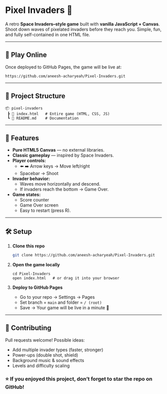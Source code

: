 # Pixel Invaders 👾

A retro **Space Invaders–style game** built with **vanilla JavaScript + Canvas**. Shoot down waves of pixelated invaders before they reach you. Simple, fun, and fully self-contained in one HTML file.

---

## 🚀 Play Online

Once deployed to GitHub Pages, the game will be live at:
```
https://github.com/aneesh-acharyeah/Pixel-Invaders.git
```

---

## 📂 Project Structure
```
📦 pixel-invaders
 ┣ 📜 index.html   # Entire game (HTML, CSS, JS)
 ┗ 📜 README.md    # Documentation
```

---

## 🎯 Features
- **Pure HTML5 Canvas** — no external libraries.
- **Classic gameplay** — inspired by Space Invaders.
- **Player controls:**
  - ⬅️ ➡️ Arrow keys → Move left/right
  - Spacebar → Shoot
- **Invader behavior:**
  - Waves move horizontally and descend.
  - If invaders reach the bottom → Game Over.
- **Game states:**
  - Score counter
  - Game Over screen
  - Easy to restart (press R).

---

## 🛠️ Setup

1. **Clone this repo**
   ```bash
   git clone https://github.com/aneesh-acharyeah/Pixel-Invaders.git
   ```

2. **Open the game locally**
   ```
   cd Pixel-Invaders
   open index.html   # or drag it into your browser
   ```

3. **Deploy to GitHub Pages**
   - Go to your repo → Settings → Pages
   - Set branch = `main` and folder = `/ (root)`
   - Save → Your game will be live in a minute 🎉

---

## 🤝 Contributing
Pull requests welcome! Possible ideas:
- Add multiple invader types (faster, stronger)
- Power-ups (double shot, shield)
- Background music & sound effects
- Levels and difficulty scaling


### ⭐ If you enjoyed this project, don’t forget to **star the repo** on GitHub!
